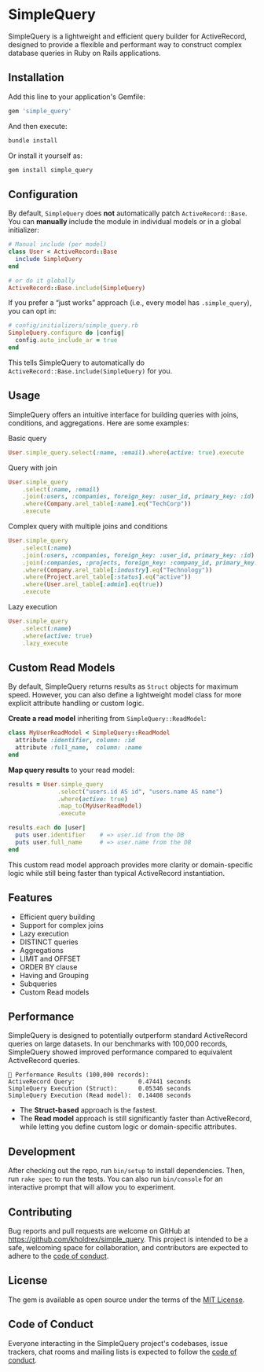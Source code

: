 # SimpleQuery

SimpleQuery is a lightweight and efficient query builder for ActiveRecord, designed to provide a flexible and performant way to construct complex database queries in Ruby on Rails applications.

## Installation

Add this line to your application's Gemfile:

```ruby
gem 'simple_query'
```

And then execute:
```bash
bundle install
```

Or install it yourself as:
```bash
gem install simple_query
```

## Configuration

By default, `SimpleQuery` does **not** automatically patch `ActiveRecord::Base`. You can **manually** include the module in individual models or in a global initializer:

```ruby
# Manual include (per model)
class User < ActiveRecord::Base
  include SimpleQuery
end

# or do it globally
ActiveRecord::Base.include(SimpleQuery)
```
If you prefer a “just works” approach (i.e., every model has `.simple_query`), you can opt in:

```ruby
# config/initializers/simple_query.rb
SimpleQuery.configure do |config|
  config.auto_include_ar = true
end
```

This tells SimpleQuery to automatically do `ActiveRecord::Base.include(SimpleQuery)` for you.

## Usage

SimpleQuery offers an intuitive interface for building queries with joins, conditions, and aggregations. Here are some examples:

Basic query
```ruby
User.simple_query.select(:name, :email).where(active: true).execute
```

Query with join
```ruby
User.simple_query
    .select(:name, :email)
    .join(:users, :companies, foreign_key: :user_id, primary_key: :id)
    .where(Company.arel_table[:name].eq("TechCorp"))
    .execute
```

Complex query with multiple joins and conditions
```ruby
User.simple_query
    .select(:name)
    .join(:users, :companies, foreign_key: :user_id, primary_key: :id)
    .join(:companies, :projects, foreign_key: :company_id, primary_key: :id)
    .where(Company.arel_table[:industry].eq("Technology"))
    .where(Project.arel_table[:status].eq("active"))
    .where(User.arel_table[:admin].eq(true))
    .execute
```

Lazy execution
```ruby
User.simple_query
    .select(:name)
    .where(active: true)
    .lazy_execute
```

## Custom Read Models
By default, SimpleQuery returns results as `Struct` objects for maximum speed. However, you can also define a lightweight model class for more explicit attribute handling or custom logic.

**Create a read model** inheriting from `SimpleQuery::ReadModel`:
```ruby
class MyUserReadModel < SimpleQuery::ReadModel
  attribute :identifier, column: :id
  attribute :full_name,  column: :name
end
```

**Map query results** to your read model:
```ruby
results = User.simple_query
              .select("users.id AS id", "users.name AS name")
              .where(active: true)
              .map_to(MyUserReadModel)
              .execute

results.each do |user|
  puts user.identifier    # => user.id from the DB
  puts user.full_name     # => user.name from the DB
end
```
This custom read model approach provides more clarity or domain-specific logic while still being faster than typical ActiveRecord instantiation.

## Features

- Efficient query building
- Support for complex joins
- Lazy execution
- DISTINCT queries
- Aggregations
- LIMIT and OFFSET
- ORDER BY clause
- Having and Grouping
- Subqueries
- Custom Read models

## Performance

SimpleQuery is designed to potentially outperform standard ActiveRecord queries on large datasets. In our benchmarks with 100,000 records, SimpleQuery showed improved performance compared to equivalent ActiveRecord queries.

```
🚀 Performance Results (100,000 records):
ActiveRecord Query:                  0.47441 seconds
SimpleQuery Execution (Struct):      0.05346 seconds
SimpleQuery Execution (Read model):  0.14408 seconds
```
- The **Struct-based** approach is the fastest. 
- The **Read model** approach is still significantly faster than ActiveRecord, while letting you define custom logic or domain-specific attributes.

## Development

After checking out the repo, run `bin/setup` to install dependencies. Then, run `rake spec` to run the tests. You can also run `bin/console` for an interactive prompt that will allow you to experiment.

## Contributing

Bug reports and pull requests are welcome on GitHub at https://github.com/kholdrex/simple_query. This project is intended to be a safe, welcoming space for collaboration, and contributors are expected to adhere to the [code of conduct](https://github.com/kholdrex/simple_query/blob/master/CODE_OF_CONDUCT.md).

## License

The gem is available as open source under the terms of the [MIT License](https://opensource.org/licenses/MIT).

## Code of Conduct

Everyone interacting in the SimpleQuery project's codebases, issue trackers, chat rooms and mailing lists is expected to follow the [code of conduct](https://github.com/kholdrex/simple_query/blob/master/CODE_OF_CONDUCT.md).
